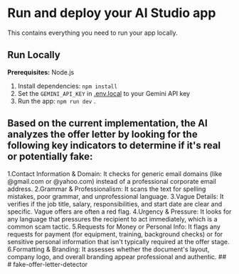 # Run and deploy your AI Studio app

This contains everything you need to run your app locally.

## Run Locally

**Prerequisites:**  Node.js


1. Install dependencies:
   `npm install`
2. Set the `GEMINI_API_KEY` in [.env.local](.env.local) to your Gemini API key
3. Run the app:
   `npm run dev`
.
 ## Based on the current implementation, the AI analyzes the offer letter by looking for the following key indicators to determine if it's real or potentially fake:
 1.Contact Information & Domain: It checks for generic email domains (like @gmail.com or @yahoo.com) instead of a professional corporate email address.
 2.Grammar & Professionalism: It scans the text for spelling mistakes, poor grammar, and unprofessional language.
 3.Vague Details: It verifies if the job title, salary, responsibilities, and start date are clear and specific. Vague offers are often a red flag.
 4.Urgency & Pressure: It looks for any language that pressures the recipient to act immediately, which is a common scam tactic.
 5.Requests for Money or Personal Info: It flags any requests for payment (for equipment, training, background checks) or for sensitive personal information that isn't typically required at the offer stage.
 6.Formatting & Branding: It assesses whether the document's layout, company logo, and overall branding appear professional and authentic. ## #   f a k e - o f f e r - l e t t e r - d e t e c t o r  
 